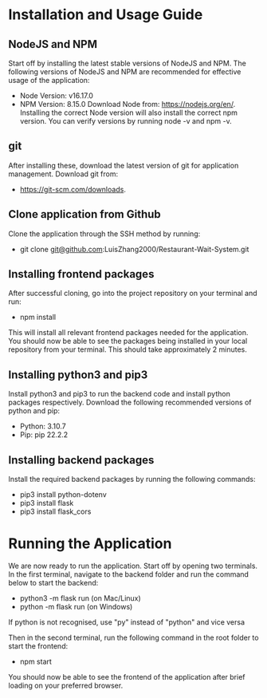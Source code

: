 # Installation and Usage Guide

## NodeJS and NPM

Start off by installing the latest stable versions of NodeJS and NPM. The following versions of NodeJS and NPM are recommended for effective usage of the application:
- Node Version: v16.17.0
- NPM Version: 8.15.0
Download Node from: https://nodejs.org/en/. Installing the correct Node version will also install the correct npm version. You can verify versions by running node -v and npm -v. 

## git

After installing these, download the latest version of git for application management. Download git from: 
- https://git-scm.com/downloads.

## Clone application from Github

Clone the application through the SSH method by running:
- git clone git@github.com:LuisZhang2000/Restaurant-Wait-System.git

## Installing frontend packages

After successful cloning, go into the project repository on your terminal and run:
- npm install

This will install all relevant frontend packages needed for the application. You should now be able to see the packages being installed in your local repository from your terminal. This should take approximately 2 minutes.

## Installing python3 and pip3

Install python3 and pip3 to run the backend code and install python packages respectively. Download the following recommended versions of python and pip:
- Python: 3.10.7
- Pip: pip 22.2.2

## Installing backend packages

Install the required backend packages by running the following commands:
- pip3 install python-dotenv
- pip3 install flask
- pip3 install flask_cors

# Running the Application

We are now ready to run the application. Start off by opening two terminals. In the first terminal, navigate to the backend folder and run the command below to start the backend:
- python3 -m flask run (on Mac/Linux)
- python -m flask run (on Windows)

If python is not recognised, use "py" instead of "python" and vice versa

Then in the second terminal, run the following command in the root folder to start the frontend:
- npm start

You should now be able to see the frontend of the application after brief loading on your preferred browser.
